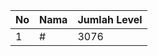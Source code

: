 | No | Nama            | Jumlah Level |
|----|-----------------|--------------|
| 1  | #    |    3076        |
